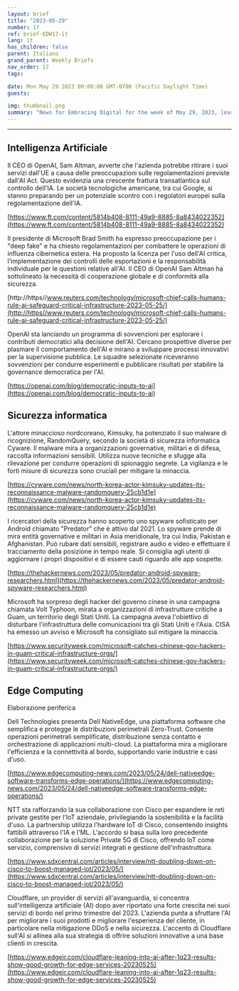 ```yaml
---
layout: brief
title: "2023-05-29"
number: 17
ref: brief-EDW17-it
lang: it
has_children: false
parent: Italiano
grand_parent: Weekly Briefs
nav_order: 17
tags:

date: Mon May 29 2023 00:00:00 GMT-0700 (Pacific Daylight Time)
guests:

img: thumbnail.png
summary: "News for Embracing Digital for the week of May 29, 2023, learn about more regulations for AI, increased nation-state cyber attacks, and edge computing investments."
---
```




---

## Intelligenza Artificiale

Il CEO di OpenAI, Sam Altman, avverte che l'azienda potrebbe ritirare i suoi servizi dall'UE a causa delle preoccupazioni sulle regolamentazioni previste dall'AI Act. Questo evidenzia una crescente frattura transatlantica sul controllo dell'IA. Le società tecnologiche americane, tra cui Google, si stanno preparando per un potenziale scontro con i regolatori europei sulla regolamentazione dell'IA.

[https://www.ft.com/content/5814b408-8111-49a9-8885-8a8434022352](https://www.ft.com/content/5814b408-8111-49a9-8885-8a8434022352)

Il presidente di Microsoft Brad Smith ha espresso preoccupazione per i "deep fake" e ha chiesto regolamentazioni per combattere le operazioni di influenza cibernetica estera. Ha proposto la licenza per l'uso dell'AI critica, l'implementazione dei controlli delle esportazioni e la responsabilità individuale per le questioni relative all'AI. Il CEO di OpenAI Sam Altman ha sottolineato la necessità di cooperazione globale e di conformità alla sicurezza.

[http://https//www.reuters.com/technology/microsoft-chief-calls-humans-rule-ai-safeguard-critical-infrastructure-2023-05-25/](http://https//www.reuters.com/technology/microsoft-chief-calls-humans-rule-ai-safeguard-critical-infrastructure-2023-05-25/)

OpenAI sta lanciando un programma di sovvenzioni per esplorare i contributi democratici alla decisione dell'AI. Cercano prospettive diverse per plasmare il comportamento dell'AI e mirano a sviluppare processi innovativi per la supervisione pubblica. Le squadre selezionate riceveranno sovvenzioni per condurre esperimenti e pubblicare risultati per stabilire la governance democratica per l'AI.

[https://openai.com/blog/democratic-inputs-to-ai](https://openai.com/blog/democratic-inputs-to-ai)

## Sicurezza informatica

L'attore minaccioso nordcoreano, Kimsuky, ha potenziato il suo malware di ricognizione, RandomQuery, secondo la società di sicurezza informatica Cyware. Il malware mira a organizzazioni governative, militari e di difesa, raccolta informazioni sensibili. Utilizza nuove tecniche e sfugge alla rilevazione per condurre operazioni di spionaggio segrete. La vigilanza e le forti misure di sicurezza sono cruciali per mitigare la minaccia.

[https://cyware.com/news/north-korea-actor-kimsuky-updates-its-reconnaissance-malware-randomquery-25cb1d1e](https://cyware.com/news/north-korea-actor-kimsuky-updates-its-reconnaissance-malware-randomquery-25cb1d1e)

I ricercatori della sicurezza hanno scoperto uno spyware sofisticato per Android chiamato "Predator" che è attivo dal 2021. Lo spyware prende di mira entità governative e militari in Asia meridionale, tra cui India, Pakistan e Afghanistan. Può rubare dati sensibili, registrare audio e video e effettuare il tracciamento della posizione in tempo reale. Si consiglia agli utenti di aggiornare i propri dispositivi e di essere cauti riguardo alle app sospette.

[https://thehackernews.com/2023/05/predator-android-spyware-researchers.html](https://thehackernews.com/2023/05/predator-android-spyware-researchers.html)

Microsoft ha sorpreso degli hacker del governo cinese in una campagna chiamata Volt Typhoon, mirata a organizzazioni di infrastrutture critiche a Guam, un territorio degli Stati Uniti. La campagna aveva l'obiettivo di disturbare l'infrastruttura delle comunicazioni tra gli Stati Uniti e l'Asia. CISA ha emesso un avviso e Microsoft ha consigliato sul mitigare la minaccia.

[https://www.securityweek.com/microsoft-catches-chinese-gov-hackers-in-guam-critical-infrastructure-orgs/](https://www.securityweek.com/microsoft-catches-chinese-gov-hackers-in-guam-critical-infrastructure-orgs/)

## Edge Computing

Elaborazione periferica

Dell Technologies presenta Dell NativeEdge, una piattaforma software che semplifica e protegge le distribuzioni perimetrali Zero-Trust. Consente operazioni perimetrali semplificate, distribuzione senza contatto e orchestrazione di applicazioni multi-cloud. La piattaforma mira a migliorare l'efficienza e la connettività al bordo, supportando varie industrie e casi d'uso.

[https://www.edgecomputing-news.com/2023/05/24/dell-nativeedge-software-transforms-edge-operations/](https://www.edgecomputing-news.com/2023/05/24/dell-nativeedge-software-transforms-edge-operations/)

NTT sta rafforzando la sua collaborazione con Cisco per espandere le reti private gestite per l'IoT aziendale, privilegiando la sostenibilità e la facilità d'uso. La partnership utilizza l'hardware IoT di Cisco, consentendo insights fattibili attraverso l'IA e l'ML. L'accordo si basa sulla loro precedente collaborazione per la soluzione Private 5G di Cisco, offrendo IoT come servizio, comprensivo di servizi integrati e gestione dell'infrastruttura.

[https://www.sdxcentral.com/articles/interview/ntt-doubling-down-on-cisco-to-boost-managed-iot/2023/05/](https://www.sdxcentral.com/articles/interview/ntt-doubling-down-on-cisco-to-boost-managed-iot/2023/05/)

Cloudflare, un provider di servizi all'avanguardia, si concentra sull'intelligenza artificiale (AI) dopo aver riportato una forte crescita nei suoi servizi di bordo nel primo trimestre del 2023. L'azienda punta a sfruttare l'AI per migliorare i suoi prodotti e migliorare l'esperienza del cliente, in particolare nella mitigazione DDoS e nella sicurezza. L'accento di Cloudflare sull'AI si allinea alla sua strategia di offrire soluzioni innovative a una base clienti in crescita.

[https://www.edgeir.com/cloudflare-leaning-into-ai-after-1q23-results-show-good-growth-for-edge-services-20230525](https://www.edgeir.com/cloudflare-leaning-into-ai-after-1q23-results-show-good-growth-for-edge-services-20230525)


